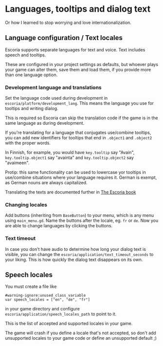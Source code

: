 # Languages, tooltips and dialog text

Or how I learned to stop worrying and love internationalization.

## Language configuration / Text locales

Escoria supports separate languages for text and voice. Text includes speech and tooltips.

These are configured in your project settings as defaults, but whoever plays your game can
alter them, save them and load them, if you provide more than one language option.

### Development language and translations

Set the language code used during development in `escoria/platform/development_lang`. This means the language you use for tooltips and writing dialog.

This is required so Escoria can skip the translation code if the game is
in the same language as during development.

If you're translating for a language that conjugates use/combine tooltips, you can add new
identifiers for tooltips that end in `.object1` and `.object2` with the proper words.

In Finnish, for example, you would have `key.tooltip` say "Avain", `key.tooltip.object1` say "avainta"
and `key.tooltip.object2` say "avaimeen".

Protip: this same functionality can be used to lowercase yor tooltips in use/combine
situations where your language requires it. German is exempt, as German nouns are always capitalized.

Translating the texts are documented further in [The Escoria book](https://fr.flossmanuals.net/creating-point-and-click-games-with-escoria/i18n/)

### Changing locales

Add buttons (inheriting from `BaseButton`) to your menu, which is any menu using `main_menu.gd`.
Name the buttons after the locale, eg. `fr` or `de`. Now you are able to change languages by clicking
the buttons.

### Text timeout

In case you don't have audio to determine how long your dialog text is visible, you can
change the `escoria/application/text_timeout_seconds` to your liking. This is how quickly
the dialog text disappears on its own.

## Speech locales

You must create a file like

```
#warning-ignore:unused_class_variable
var speech_locales = ["en", "de", "fr"]
```

in your game directory and configure `escoria/application/speech_locales_path` to point to it.

This is the list of accepted and supported locales in your game.

The game will crash if you define a locale that's not accepted, so don't add unsupported
locales to your game code or define an unsupported default ;)
